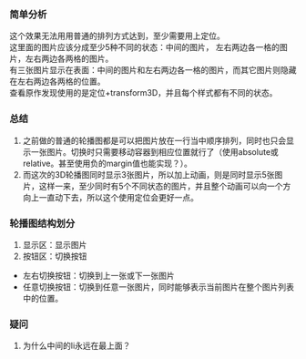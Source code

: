 ### 简单分析
这个效果无法用用普通的排列方式达到，至少需要用上定位。  
这里面的图片应该分成至少5种不同的状态：中间的图片， 左右两边各一格的图片，左右两边各两格的图片。  
有三张图片显示在表面：中间的图片和左右两边各一格的图片，而其它图片则隐藏在左右两边各两格的位置。  
查看原作发现使用的是定位+transform3D，并且每个样式都有不同的状态。  
  

### 总结
 <!-- TODO 试验负的margin值实现轮播图移动效果 -->
1. 之前做的普通的轮播图都是可以把图片放在一行当中顺序排列，同时也只会显示一张图片。切换时只需要移动容器到相应位置就行了（使用absolute或relative。甚至使用负的margin值也能实现？）。
2. 而这次的3D轮播图同时显示3张图片，所以加上动画，则是同时显示5张图片，这样一来，至少同时有5个不同状态的图片，并且整个动画可以向一个方向上一直动下去，所以这个使用定位会更好一点。

  

### 轮播图结构划分
1. 显示区：显示图片
2. 按钮区：切换按钮
  - 左右切换按钮：切换到上一张或下一张图片
  - 任意切换按钮：切换到任意一张图片，同时能够表示当前图片在整个图片列表中的位置。

### 疑问
1. 为什么中间的li永远在最上面？